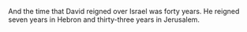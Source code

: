 And the time that David reigned over Israel was forty years. He reigned seven years in Hebron and thirty-three years in Jerusalem.
